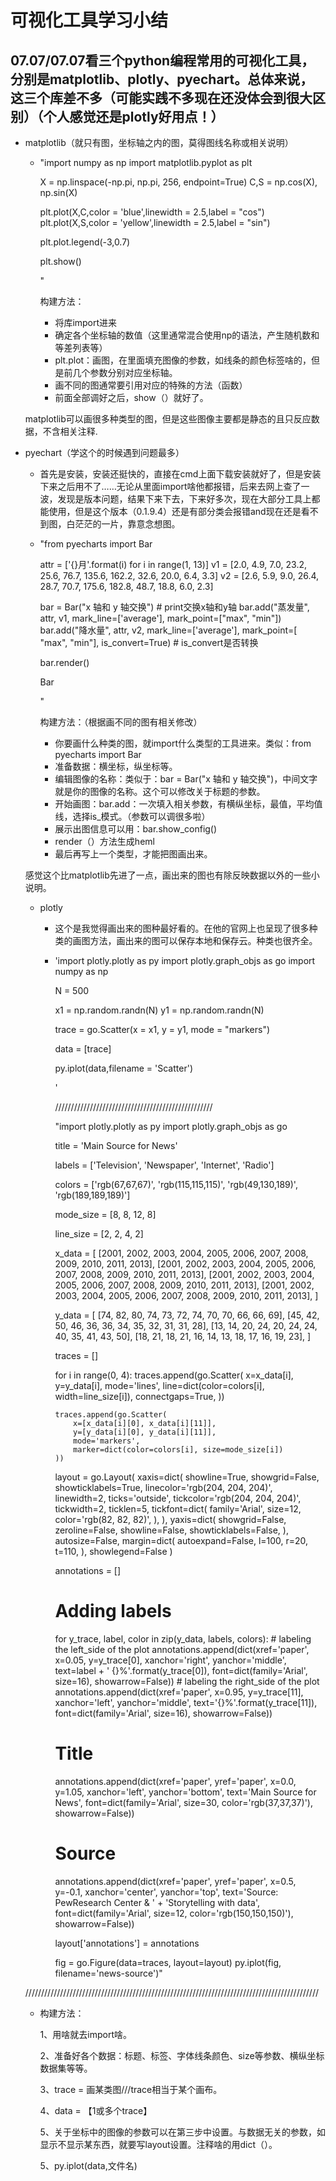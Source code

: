 # 可视化工具学习小结

## 07.07/07.07看三个python编程常用的可视化工具，分别是matplotlib、plotly、pyechart。总体来说，这三个库差不多（可能实践不多现在还没体会到很大区别）（个人感觉还是plotly好用点！）

+ matplotlib（就只有图，坐标轴之内的图，莫得图线名称或相关说明）

  + "import numpy as np
    import matplotlib.pyplot as plt

    X = np.linspace(-np.pi, np.pi, 256, endpoint=True)
    C,S = np.cos(X), np.sin(X) 

    plt.plot(X,C,color = 'blue',linewidth = 2.5,label = "cos")
    plt.plot(X,S,color = 'yellow',linewidth = 2.5,label = "sin") 

    plt.plot.legend(-3,0.7)

    plt.show()

    "

    构建方法：

    + 将库import进来
    + 确定各个坐标轴的数值（这里通常混合使用np的语法，产生随机数和等差列表等）
    + plt.plot：画图，在里面填充图像的参数，如线条的颜色标签啥的，但是前几个参数分别对应坐标轴。
    + 画不同的图通常要引用对应的特殊的方法（函数）
    + 前面全部调好之后，show（）就好了。

  matplotlib可以画很多种类型的图，但是这些图像主要都是静态的且只反应数据，不含相关注释.

+ pyechart（学这个的时候遇到问题最多）

  - 首先是安装，安装还挺快的，直接在cmd上面下载安装就好了，但是安装下来之后用不了……无论从里面import啥他都报错，后来去网上查了一波，发现是版本问题，结果下来下去，下来好多次，现在大部分工具上都能使用，但是这个版本（0.1.9.4）还是有部分类会报错and现在还是看不到图，白茫茫的一片，靠意念想图。

  - "from pyecharts import Bar

    attr = ['{}月'.format(i) for i in range(1, 13)]
    v1 = [2.0, 4.9, 7.0, 23.2, 25.6, 76.7, 135.6, 162.2, 32.6, 20.0, 6.4, 3.3]
    v2 = [2.6, 5.9, 9.0, 26.4, 28.7, 70.7, 175.6, 182.8, 48.7, 18.8, 6.0, 2.3]

    bar = Bar("x 轴和 y 轴交换")  # print交换x轴和y轴
    bar.add("蒸发量", attr, v1, mark_line=['average'], mark_point=["max", "min"])
    bar.add("降水量", attr, v2, mark_line=['average'], mark_point=[
            "max", "min"], is_convert=True)  # is_convert是否转换

    bar.render()

    Bar

    "

    构建方法：（根据画不同的图有相关修改）

    - 你要画什么种类的图，就import什么类型的工具进来。类似：from pyecharts import Bar
    - 准备数据：横坐标，纵坐标等。
    - 编辑图像的名称：类似于：bar = Bar("x 轴和 y 轴交换")，中间文字就是你的图像的名称。这个可以修改关于标题的参数。
    - 开始画图：bar.add：一次填入相关参数，有横纵坐标，最值，平均值线，选择is_模式。（参数可以调很多啦）
    - 展示出图信息可以用：bar.show_config()
    - render（）方法生成heml
    - 最后再写上一个类型，才能把图画出来。

  感觉这个比matplotlib先进了一点，画出来的图也有除反映数据以外的一些小说明。

  

  + plotly

    - 这个是我觉得画出来的图种最好看的。在他的官网上也呈现了很多种类的画图方法，画出来的图可以保存本地和保存云。种类也很齐全。

    - 'import plotly.plotly as py
      import plotly.graph_objs as go
      import numpy as np

      N = 500

      x1 = np.random.randn(N)
      y1 = np.random.randn(N)

      trace = go.Scatter(x = x1, y = y1, mode = "markers")

      data = [trace]

      py.iplot(data,filename = 'Scatter')

      '

      //////////////////////////////////////////////////

      "import plotly.plotly as py
      import plotly.graph_objs as go

      title = 'Main Source for News'

      labels = ['Television', 'Newspaper', 'Internet', 'Radio']

      colors = ['rgb(67,67,67)', 'rgb(115,115,115)', 'rgb(49,130,189)', 'rgb(189,189,189)']

      mode_size = [8, 8, 12, 8]

      line_size = [2, 2, 4, 2]

      x_data = [
          [2001, 2002, 2003, 2004, 2005, 2006, 2007, 2008, 2009, 2010, 2011, 2013],
          [2001, 2002, 2003, 2004, 2005, 2006, 2007, 2008, 2009, 2010, 2011, 2013],
          [2001, 2002, 2003, 2004, 2005, 2006, 2007, 2008, 2009, 2010, 2011, 2013],
          [2001, 2002, 2003, 2004, 2005, 2006, 2007, 2008, 2009, 2010, 2011, 2013],
      ]

      y_data = [
          [74, 82, 80, 74, 73, 72, 74, 70, 70, 66, 66, 69],
          [45, 42, 50, 46, 36, 36, 34, 35, 32, 31, 31, 28],
          [13, 14, 20, 24, 20, 24, 24, 40, 35, 41, 43, 50],
          [18, 21, 18, 21, 16, 14, 13, 18, 17, 16, 19, 23],
      ]

      traces = []

      for i in range(0, 4):
          traces.append(go.Scatter(
              x=x_data[i],
              y=y_data[i],
              mode='lines',
              line=dict(color=colors[i], width=line_size[i]),
              connectgaps=True,
          ))

          traces.append(go.Scatter(
              x=[x_data[i][0], x_data[i][11]],
              y=[y_data[i][0], y_data[i][11]],
              mode='markers',
              marker=dict(color=colors[i], size=mode_size[i])
          ))

      layout = go.Layout(
          xaxis=dict(
              showline=True,
              showgrid=False,
              showticklabels=True,
              linecolor='rgb(204, 204, 204)',
              linewidth=2,
              ticks='outside',
              tickcolor='rgb(204, 204, 204)',
              tickwidth=2,
              ticklen=5,
              tickfont=dict(
                  family='Arial',
                  size=12,
                  color='rgb(82, 82, 82)',
              ),
          ),
          yaxis=dict(
              showgrid=False,
              zeroline=False,
              showline=False,
              showticklabels=False,
          ),
          autosize=False,
          margin=dict(
              autoexpand=False,
              l=100,
              r=20,
              t=110,
          ),
          showlegend=False
      )

      annotations = []

      # Adding labels
      for y_trace, label, color in zip(y_data, labels, colors):
          # labeling the left_side of the plot
          annotations.append(dict(xref='paper', x=0.05, y=y_trace[0],
                                        xanchor='right', yanchor='middle',
                                        text=label + ' {}%'.format(y_trace[0]),
                                        font=dict(family='Arial',
                                                  size=16),
                                        showarrow=False))
          # labeling the right_side of the plot
          annotations.append(dict(xref='paper', x=0.95, y=y_trace[11],
                                        xanchor='left', yanchor='middle',
                                        text='{}%'.format(y_trace[11]),
                                        font=dict(family='Arial',
                                                  size=16),
                                        showarrow=False))
      # Title
      annotations.append(dict(xref='paper', yref='paper', x=0.0, y=1.05,
                                    xanchor='left', yanchor='bottom',
                                    text='Main Source for News',
                                    font=dict(family='Arial',
                                              size=30,
                                              color='rgb(37,37,37)'),
                                    showarrow=False))
      # Source
      annotations.append(dict(xref='paper', yref='paper', x=0.5, y=-0.1,
                                    xanchor='center', yanchor='top',
                                    text='Source: PewResearch Center & ' +
                                         'Storytelling with data',
                                    font=dict(family='Arial',
                                              size=12,
                                              color='rgb(150,150,150)'),
                                    showarrow=False))

      layout['annotations'] = annotations

      fig = go.Figure(data=traces, layout=layout)
      py.iplot(fig, filename='news-source')"

  /////////////////////////////////////////////////////////////////////////////////////////////

  + 构建方法：

    1、用啥就去import啥。

    2、准备好各个数据：标题、标签、字体线条颜色、size等参数、横纵坐标数据集等等。

    3、trace = 画某类图///trace相当于某个画布。

    4、data = 【1或多个trace】

    5、关于坐标中的图像的参数可以在第三步中设置。与数据无关的参数，如显示不显示某东西，就要写layout设置。注释啥的用dict（）。

    5、py.iplot(data,文件名)